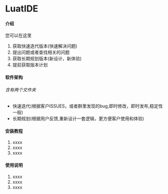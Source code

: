 # LuatIDE

#### 介绍
您可以在这里
1. 获取快速迭代版本(快速解决问题) 
2. 提出问题或者查找相关的问题 
3. 获取长期规划版本(新设计，新体验) 
4. 提前获取版本计划

#### 软件架构

###### 含有两个文件夹
- 快速迭代(根据客户ISSUES，或者群里发现的bug,即时修改，即时发布,稳定性一般)
- 长期规划(根据用户反馈,重新设计一套逻辑，更方便客户使用和体验)


#### 安装教程

1.  xxxx
2.  xxxx
3.  xxxx

#### 使用说明

1.  xxxx
2.  xxxx
3.  xxxx

